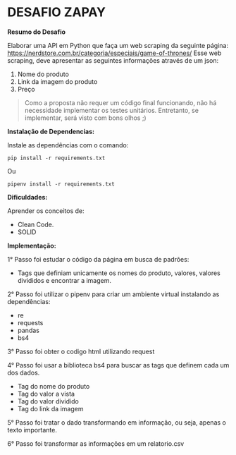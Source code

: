 # DESAFIO ZAPAY

**Resumo do Desafio**

Elaborar uma API em Python que faça um web scraping da seguinte página:
https://nerdstore.com.br/categoria/especiais/game-of-thrones/
Esse web scraping, deve apresentar as seguintes informações através de um json:
1. Nome do produto
2. Link da imagem do produto
3. Preço

> Como a proposta não requer um código final funcionando, não há necessidade
> implementar os testes unitários. Entretanto, se implementar, será visto com
> bons olhos ;)




**Instalação de Dependencias:** 

Instale as dependências com o comando: 

`pip install -r requirements.txt`

Ou 

`pipenv install -r requirements.txt` 



**Dificuldades:**

Aprender os conceitos de:
- Clean Code.
- SOLID



**Implementação:**

1° Passo foi estudar o código da página em busca de padrões: 
- Tags que definiam unicamente os nomes do produto, valores, valores divididos e encontrar a imagem. 

2° Passo foi utilizar o pipenv para criar um ambiente virtual instalando as dependências: 
- re 
- requests 
- pandas 
- bs4 

3° Passo foi obter o codigo html utilizando request 

4° Passo foi usar a biblioteca bs4 para buscar as tags que definem cada um dos dados. 
- Tag do nome do produto 
- Tag do valor a vista 
- Tag do valor dividido 
- Tag do link da imagem

5° Passo foi tratar o dado transformando em informação, ou seja, apenas o texto importante. 

6° Passo foi transformar as informações em um relatorio.csv